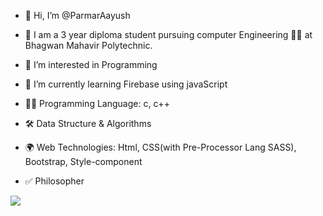 - 👋 Hi, I’m @ParmarAayush
- 🏫  I am a 3 year diploma student pursuing computer Engineering 🧑‍🎓 at Bhagwan Mahavir Polytechnic. 
- 👀 I’m interested in Programming
- 🌱 I’m currently learning Firebase using javaScript

- 👨‍💻 Programming Language: c, c++
- 🛠️ Data Structure & Algorithms 
- 🌍 Web Technologies: Html, CSS(with Pre-Processor Lang SASS), Bootstrap, Style-component
- ✅ Philosopher

<img src = "https://github-readme-stats.vercel.app/api?username=ParmarAayush&&show_icons=true&title_color=ffffff&icon_color=bb2acf&text_color=daf7dc&bg_color=151515">

<!---
ParmarAayush/ParmarAayush is a ✨ special ✨ repository because its `README.md` (this file) appears on your GitHub profile.
You can click the Preview link to take a look at your changes.
--->
